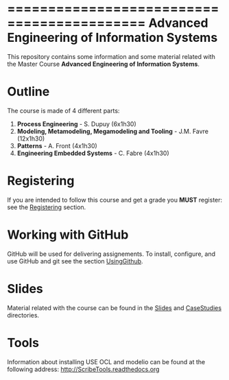 ===========================================
Advanced Engineering of Information Systems
===========================================

This repository contains some information and 
some material related with the
Master Course **Advanced Engineering of Information Systems**.

Outline
=======
The course is made of 4 different parts:

1. **Process Engineering** - S. Dupuy (6x1h30)
2. **Modeling, Metamodeling, Megamodeling and Tooling** - J.M. Favre (12x1h30)
3. **Patterns** - A. Front (4x1h30)
4. **Engineering Embedded Systems** - C. Fabre (4x1h30)

Registering
===========

If you are intended to follow this course and get a grade
you **MUST** register: see the [Registering](Registering.md) section.

Working with GitHub
===================
GitHub will be used for delivering assignements. To install, configure, 
and use GitHub and git see the section [UsingGithub](UsingGithub.md).

Slides
======
Material related with the course can be found in the [Slides](Slides) and [CaseStudies](CaseStudies) directories.

Tools
=====
Information about installing USE OCL and modelio can be found
at the following address: <http://ScribeTools.readthedocs.org>
